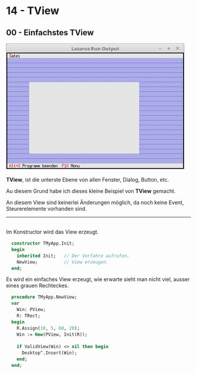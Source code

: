 # 14 - TView
## 00 - Einfachstes TView

<img src="image.png" alt="Selfhtml"><br><br>
<b>TView</b>, ist die unterste Ebene von allen Fenster, Dialog, Button, etc.

Au diesem Grund habe ich dieses kleine Beispiel von <b>TView</b> gemacht.

An diesem View sind keinerlei Änderungen möglich, da noch keine Event, Steurerelemente vorhanden sind.

<hr><br>
Im Konstructor wird das View erzeugt.


```pascal
  constructor TMyApp.Init;
  begin
    inherited Init;   // Der Vorfahre aufrufen.
    NewView;          // View erzeugen.
  end;
```

Es wird ein einfaches View erzeugt, wie erwarte sieht man nicht viel, ausser eines grauen Rechteckes.


```pascal
  procedure TMyApp.NewView;
  var
    Win: PView;
    R: TRect;
  begin
    R.Assign(10, 5, 60, 20);
    Win := New(PView, Init(R));

    if ValidView(Win) <> nil then begin
      Desktop^.Insert(Win);
    end;
  end;
```


